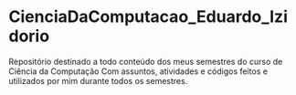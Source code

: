 # CienciaDaComputacao_Eduardo_Izidorio
Repositório destinado a todo conteúdo dos meus semestres do curso de Ciência da Computação
Com assuntos, atividades e códigos feitos e utilizados por mim durante todos os semestres.
